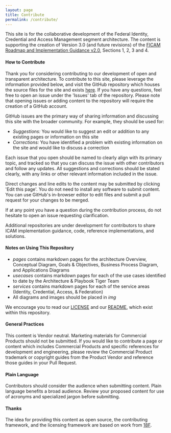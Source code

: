 ```yaml
---
layout: page
title: Contribute
permalink: /contribute/
---
```

This site is for the collaborative development of the Federal Identity, Credential and Access Management segment architecture. The content is supporting the creation of Version 3.0 (and future revisions) of the [FICAM Roadmap and Implementation Guidance v2.0](https://www.idmanagement.gov/IDM/servlet/fileField?entityId=ka0t0000000TNNBAA4&field=File__Body__s), Sections 1, 2, 3 and 4.

#### How to Contribute
Thank you for considering contributing to our development of open and transparent architecture. To contribute to this site, please leverage the information provided below, and visit the GitHub repository which houses the source files for the site and exists [here]({{site.github.repository_url}}/{{site.branch}}/). If you have any questions, feel free to open an issue under the 'Issues' tab of the repository. Please note that opening issues or adding content to the repository will require the creation of a GitHub account.

GitHub issues are the primary way of sharing information and discussing this site with the broader community. For example, they should be used for:

* _Suggestions:_ You would like to suggest an edit or addition to any existing pages or information on this site
* _Corrections:_ You have identified a problem with existing information on the site and would like to discuss a correction

Each issue that you open should be named to clearly align with its primary topic, and tracked so that you can discuss the issue with other contributors and follow any updates. All suggestions and corrections should be stated clearly, with any links or other relevant information included in the issue.

Direct changes and line edits to the content may be submitted by clicking 'Edit this page'. You do not need to install any software to submit content. You can use GitHub's in-browser editor to edit files and submit a pull request for your changes to be merged.

If at any point you have a question during the contribution process, do not hesitate to open an issue requesting clarification.

Additional repositories are under development for contributors to share ICAM implementation guidance, code, reference implementations, and solutions. 

#### Notes on Using This Repository

*  _pages_ contains markdown pages for the architecture Overview, Conceptual Diagram, Goals & Objectives, Business Process Diagram, and Applications Diagrams
* _usecases_ contains markdown pages for each of the use cases identified to date by the Architecture & Playbook Tiger Team
* _services_ contains markdown pages for each of the service areas (Identity, Credential, Access, & Federation)
* All diagrams and images should be placed in _img_

We encourage you to read our [LICENSE]({{site.baseurl}}/license) and our [README]({{site.github.repository_url}}/tree/{{site.branch}}/README.md), which exist within this repository.  

####  General Practices

This content is Vendor neutral. Marketing materials for Commercial Products should not be submitted. If you would like to contribute a page or content which includes Commercial Products and specific references for development and engineering, please review the Commercial Product trademark or copyright guides from the Product Vendor and reference those guides in your Pull Request.  

#### Plain Language

Contributors should consider the audience when submitting content. Plain language benefits a broad audience. Review your proposed content for use of acronyms and specialized jargon before submitting.

####  Thanks

The idea for providing this content as open source, the contributing framework, and the licensing framework are based on work from [18F](https://18f.gsa.gov).


